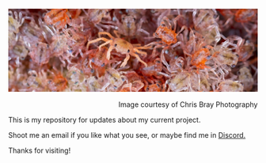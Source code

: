 ![banner image](/assets/images/chris-bray-red-crabs-banner.jpg)
<div style="text-align: right"> Image courtesy of Chris Bray Photography </div>

This is my repository for updates about my current project.

Shoot me an email if you like what you see, or maybe find me in [Discord.](https://discord.com/users/SDeanEgan#8542)

Thanks for visiting!
